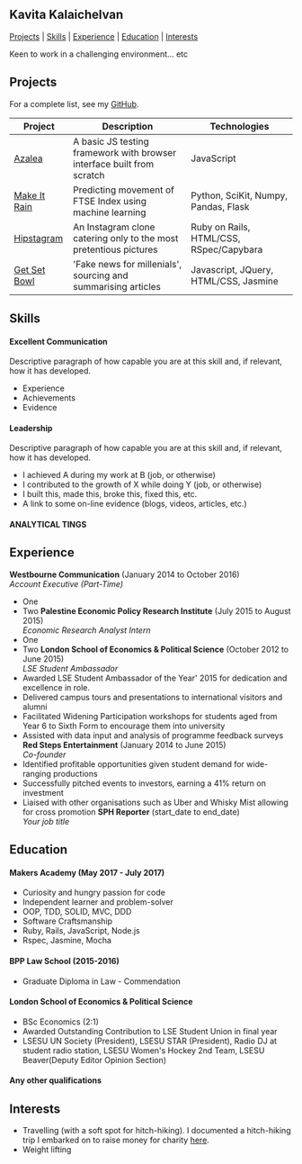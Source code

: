 ## Kavita Kalaichelvan

[Projects](#projects) | [Skills](#skills) | [Experience](#experience) | [Education](#education) | [Interests](#interests)

Keen to work in a challenging environment... etc 

## Projects 

For a complete list, see my [GitHub](https://github.com/kkavita92).

| Project   | Description | Technologies |
|---        |---         |---           |
| [Azalea](https://github.com/kkavita92/azalea) | A basic JS testing framework with browser interface built from scratch | JavaScript |
| [Make It Rain](https://github.com/tobywinter/makeitrain) | Predicting movement of FTSE Index using machine learning | Python, SciKit, Numpy, Pandas, Flask |
| [Hipstagram](https://github.com/kkavita92/instagram-challenge) | An Instagram clone catering only to the most pretentious pictures |  Ruby on Rails, HTML/CSS, RSpec/Capybara |
| [Get Set Bowl](https://github.com/kkavita92/bowling-challenge) | 'Fake news for millenials', sourcing and summarising articles | Javascript, JQuery, HTML/CSS, Jasmine |


## Skills

#### Excellent Communication 

Descriptive paragraph of how capable you are at this skill and, if relevant, how it has developed.

- Experience
- Achievements
- Evidence

#### Leadership 

Descriptive paragraph of how capable you are at this skill and, if relevant, how it has developed.

- I achieved A during my work at B (job, or otherwise)
- I contributed to the growth of X while doing Y (job, or otherwise)
- I built this, made this, broke this, fixed this, etc.
- A link to some on-line evidence (blogs, videos, articles, etc.)


#### ANALYTICAL TINGS 

## Experience

**Westbourne Communication** (January 2014 to October 2016)    
*Account Executive (Part-Time)*  
* One
* Two
**Palestine Economic Policy Research Institute** (July 2015 to August 2015)   
*Economic Research Analyst Intern*  
* One  
* Two 
**London School of Economics & Political Science** (October 2012 to June 2015)   
*LSE Student Ambassador*
* Awarded LSE Student Ambassador of the Year' 2015 for dedication and excellence in role. 
* Delivered campus tours and presentations to international visitors and alumni
* Facilitated Widening Participation workshops for students aged from Year 6 to Sixth Form to encourage them into university
* Assisted with data input and analysis of programme feedback surveys
**Red Steps Entertainment** (January 2014 to June 2015)   
*Co-founder*  
* Identified profitable opportunities given student demand for wide-ranging productions
* Successfully pitched events to investors, earning a 41% return on investment 
* Liaised with other organisations such as Uber and Whisky Mist allowing for cross promotion 
**SPH Reporter** (start_date to end_date)   
*Your job title*  


## Education

#### Makers Academy (May 2017 - July 2017)

- Curiosity and hungry passion for code
- Independent learner and problem-solver
- OOP, TDD, SOLID, MVC, DDD
- Software Craftsmanship
- Ruby, Rails, JavaScript, Node.js
- Rspec, Jasmine, Mocha

#### BPP Law School (2015-2016)

- Graduate Diploma in Law - Commendation 

#### London School of Economics & Political Science 

- BSc Economics (2:1)
- Awarded Outstanding Contribution to LSE Student Union in final year
- LSESU UN Society (President), LSESU STAR (President), Radio DJ at student radio station, LSESU Women's Hockey 2nd Team, LSESU Beaver(Deputy Editor Opinion Section)

#### Any other qualifications


## Interests
* Travelling (with a soft spot for hitch-hiking). I documented a hitch-hiking trip I embarked on to raise money for charity [here](https://www.facebook.com/HitchBuskAroundEurope/). 
* Weight lifting 
